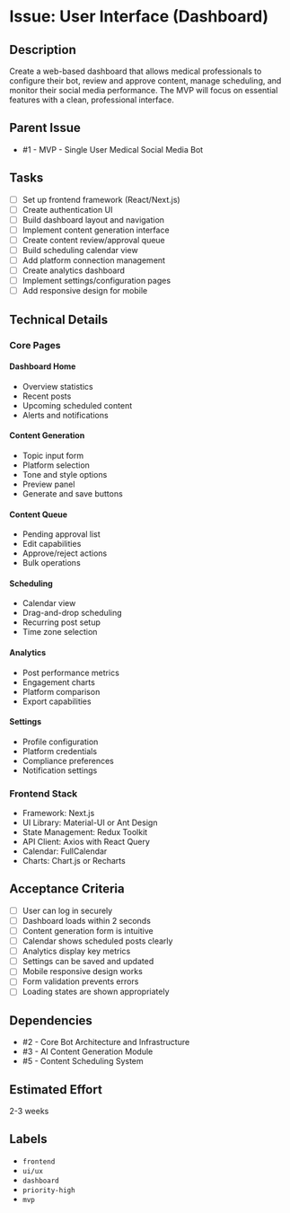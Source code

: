 # Issue: User Interface (Dashboard)

## Description

Create a web-based dashboard that allows medical professionals to configure their bot, review and approve content, manage scheduling, and monitor their social media performance. The MVP will focus on essential features with a clean, professional interface.

## Parent Issue

- #1 - MVP - Single User Medical Social Media Bot

## Tasks

- [ ] Set up frontend framework (React/Next.js)
- [ ] Create authentication UI
- [ ] Build dashboard layout and navigation
- [ ] Implement content generation interface
- [ ] Create content review/approval queue
- [ ] Build scheduling calendar view
- [ ] Add platform connection management
- [ ] Create analytics dashboard
- [ ] Implement settings/configuration pages
- [ ] Add responsive design for mobile

## Technical Details

### Core Pages

#### Dashboard Home
- Overview statistics
- Recent posts
- Upcoming scheduled content
- Alerts and notifications

#### Content Generation
- Topic input form
- Platform selection
- Tone and style options
- Preview panel
- Generate and save buttons

#### Content Queue
- Pending approval list
- Edit capabilities
- Approve/reject actions
- Bulk operations

#### Scheduling
- Calendar view
- Drag-and-drop scheduling
- Recurring post setup
- Time zone selection

#### Analytics
- Post performance metrics
- Engagement charts
- Platform comparison
- Export capabilities

#### Settings
- Profile configuration
- Platform credentials
- Compliance preferences
- Notification settings

### Frontend Stack
- Framework: Next.js
- UI Library: Material-UI or Ant Design
- State Management: Redux Toolkit
- API Client: Axios with React Query
- Calendar: FullCalendar
- Charts: Chart.js or Recharts

## Acceptance Criteria

- [ ] User can log in securely
- [ ] Dashboard loads within 2 seconds
- [ ] Content generation form is intuitive
- [ ] Calendar shows scheduled posts clearly
- [ ] Analytics display key metrics
- [ ] Settings can be saved and updated
- [ ] Mobile responsive design works
- [ ] Form validation prevents errors
- [ ] Loading states are shown appropriately

## Dependencies

- #2 - Core Bot Architecture and Infrastructure
- #3 - AI Content Generation Module
- #5 - Content Scheduling System

## Estimated Effort

2-3 weeks

## Labels

- `frontend`
- `ui/ux`
- `dashboard`
- `priority-high`
- `mvp`